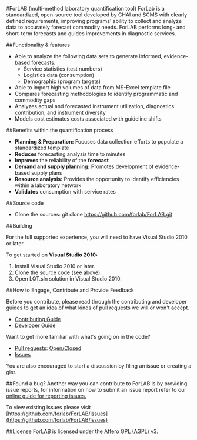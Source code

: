 #ForLAB (multi-method laboratory quantification tool)
ForLab is a standardized, open-source tool developed by CHAI and SCMS with clearly defined requirements, improving programs’ ability to collect and analyze data to accurately forecast commodity needs. ForLAB performs long- and short-term forecasts and guides improvements in diagnostic services.

##Functionality & features
* Able to analyze the following data sets to
generate informed, evidence-based forecasts:
  * Service statistics (test numbers)
  * Logistics data (consumption)
  * Demographic (program targets)
* Able to import high volumes of data from MS-Excel template file
* Compares forecasting methodologies to identify programmatic and commodity gaps
* Analyzes actual and forecasted instrument utilization, diagnostics contribution, and instrument diversity
* Models cost estimates costs associated with guideline shifts

##Benefits within the quantification process
* **Planning & Preparation:** Focuses data collection efforts to populate a standardized template
* **Reduces** forecasting analysis time to minutes
* **Improves** the reliability of the **forecast**
* **Demand and supply planning:** Promotes development of evidence-based supply plans
* **Resource analysis:** Provides the opportunity to identify efficiencies within a laboratory network
* **Validates** consumption with service rates

##Source code

* Clone the sources: git clone https://github.com/forlab/ForLAB.git

##Building

For the full supported experience, you will need to have Visual Studio 2010 or later. 

To get started on **Visual Studio 2010:**

1. Install Visual Studio 2010 or later.
2. Clone the source code (see above).
3. Open LQT.sln solution in Visual Studio 2010.

##How to Engage, Contribute and Provide Feedback

Before you contribute, please read through the contributing and developer guides to get an idea of what kinds of pull requests we will or won't accept.

* [Contributing Guide](https://github.com/forlab/ForLAB/wiki/contribution-guide)
* [Developer Guide](https://github.com/forlab/ForLAB/wiki/developer-guide)

Want to get more familiar with what's going on in the code?

* [Pull requests](https://github.com/forlab/ForLAB/pulls): [Open](https://github.com/forlab/ForLAB/pulls?q=is%3Aopen+is%3Apr)/[Closed](https://github.com/forlab/ForLAB/pulls?q=is%3Apr+is%3Aclosed)
* [Issues](https://github.com/forlab/ForLAB/issues)

You are also encouraged to start a discussion by filing an issue or creating a gist.

##Found a bug?
Another way you can contribute to ForLAB is by providing issue reports, for information on how to submit an issue report refer to our [online guide for reporting issues.](https://github.com/forlab/ForLAB/)

To view existing issues please visit [https://github.com/forlab/ForLAB/issues](https://github.com/forlab/ForLAB/issues)

##License
ForLAB is licensed under the [Affero GPL (AGPL) v3](LICENSE).
